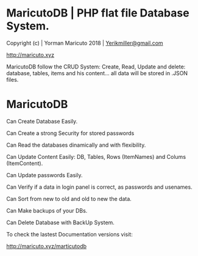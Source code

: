 
# MaricutoDB | PHP flat file Database System.

Copyright (c) | Yorman Maricuto 2018 | Yerikmiller@gmail.com

http://maricuto.xyz

MaricutoDB follow the CRUD System: Create, Read, Update and delete: 
database, tables, items and his content... all data will be stored in .JSON files.

# MaricutoDB
Can Create Database Easily.

Can Create a strong Security for stored passwords

Can Read the databases dinamically and with flexibility.

Can Update Content Easily: DB, Tables, Rows (ItemNames) and Colums (ItemContent).

Can Update passwords Easily.

Can Verify if a data in login panel is correct, as passwords and usenames.

Can Sort from new to old and old to new the data.

Can Make backups of your DBs.

Can Delete Database with BackUp System.

To check the lastest Documentation versions visit:

http://maricuto.xyz/marticutodb
